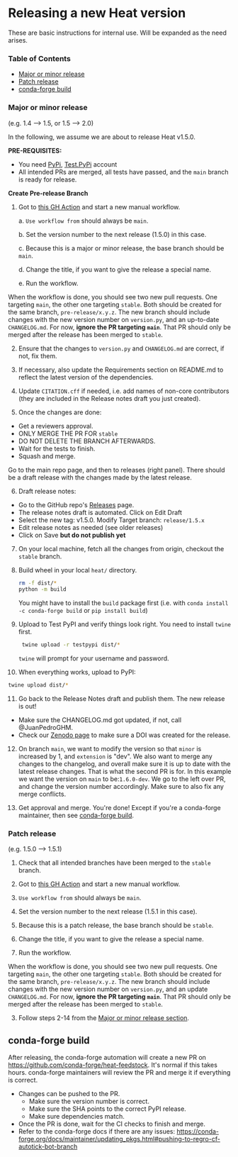 # Releasing a new Heat version

These are basic instructions for internal use. Will be expanded as the need arises.

### Table of Contents
- [Major or minor release](#major-or-minor-release)
- [Patch release](#patch-release)
- [conda-forge build](#conda-forge-build)

### Major or minor release

(e.g. 1.4 --> 1.5, or 1.5 --> 2.0)

In the following, we assume we are about to release Heat v1.5.0.

**PRE-REQUISITES:**

- You need [PyPi](https://pypi.org/), [Test.PyPi](https://test.pypi.org/) account
- All intended PRs are merged, all tests have passed, and the `main` branch is ready for release.

**Create Pre-release Branch**

1. Got to [this GH Action](https://github.com/helmholtz-analytics/heat/actions/workflows/release-prep.yml) and start a new manual workflow.

    a. `Use workflow from` should always be `main`.

    b. Set the version number to the next release (1.5.0) in this case.

    c. Because this is a major or minor release, the base branch should be `main`.

    d. Change the title, if you want to give the release a special name.

    e. Run the workflow.

When the workflow is done, you should see two new pull requests. One targeting `main`, the other one targeting `stable`. Both should be created for the same branch, `pre-release/x.y.z`. The new branch should include changes with the new version number on `version.py`, and an up-to-date `CHANGELOG.md`. For now, **ignore the PR targeting `main`**. That PR should only be merged after the release has been merged to `stable`.

2. Ensure that the changes to `version.py` and `CHANGELOG.md` are correct, if not, fix them.

3. If necessary, also update the Requirements section on README.md to reflect the latest version of the dependencies.

4. Update `CITATION.cff` if needed, i.e. add names of non-core contributors (they are included in the Release notes draft you just created).

5. Once the changes are done:
  - Get a reviewers approval.
  - ONLY MERGE THE PR FOR `stable`
  - DO NOT DELETE THE BRANCH AFTERWARDS.
  - Wait for the tests to finish.
  - Squash and merge.

Go to the main repo page, and then to releases (right panel). There should be a draft release with the changes made by the latest release.

6. Draft release notes:

  - Go to the GitHub repo's [Releases](https://github.com/helmholtz-analytics/heat/releases) page.
  - The release notes draft is automated. Click on Edit Draft
  - Select the new tag: v1.5.0. Modify Target branch: `release/1.5.x`
  - Edit release notes as needed (see older releases)
  - Click on Save **but do not publish yet**

7. On your local machine, fetch all the changes from origin, checkout the `stable` branch.
8. Build wheel in your local `heat/` directory.

   ```bash
   rm -f dist/*
   python -m build
   ```

   You might have to install the `build` package first (i.e. with `conda install -c conda-forge build` or `pip install build`)

9. Upload to Test PyPI and verify things look right. You need to install `twine` first.

    ```bash
     twine upload -r testpypi dist/*
     ```

    `twine` will prompt for your username and password.

10. When everything works, upload to PyPI:

   ```bash
   twine upload dist/*
   ```

11. Go back to the Release Notes draft and publish them. The new release is out!

  - Make sure the CHANGELOG.md got updated, if not, call @JuanPedroGHM.
  - Check our [Zenodo page](https://zenodo.org/doi/10.5281/zenodo.2531472) to make sure a DOI was created for the release.

12. On branch `main`, we want to modify the version so that `minor` is increased by 1, and `extension` is "dev". We also want to merge any changes to the changelog, and overall make sure it is up to date with the latest release changes. That is what the second PR is for. In this example we want the version on `main` to be:`1.6.0-dev`. We go to the left over PR, and change the version number accordingly. Make sure to also fix any merge conflicts.

13. Get approval and merge. You're done! Except if you're a conda-forge maintainer, then see [conda-forge build](#conda-forge-build).


### Patch release

(e.g. 1.5.0 --> 1.5.1)

1. Check that all intended branches have been merged to the `stable` branch.

2. Got to [this GH Action](https://github.com/helmholtz-analytics/heat/actions/workflows/release-prep.yml) and start a new manual workflow.

  1. `Use workflow from` should always be `main`.
  2. Set the version number to the next release (1.5.1 in this case).
  3. Because this is a patch release, the base branch should be `stable`.
  4. Change the title, if you want to give the release a special name.
  5. Run the workflow.

When the workflow is done, you should see two new pull requests. One targeting `main`, the other one targeting `stable`. Both should be created for the same branch, `pre-release/x.y.z`. The new branch should include changes with the new version number on `version.py`, and an update `CHANGELOG.md`. For now, **ignore the PR targeting `main`**. That PR should only be merged after the release has been merged to `stable`.

3. Follow steps 2-14 from the [Major or minor release section](#major-or-minor-release).


## conda-forge build
After releasing, the conda-forge automation will create a new PR on https://github.com/conda-forge/heat-feedstock. It's normal if this takes hours. conda-forge maintainers will review the PR and merge it if everything is correct.
  - Changes can be pushed to the PR.
    - Make sure the version number is correct.
    - Make sure the SHA points to the correct PyPI release.
    - Make sure dependencies match.
  - Once the PR is done, wait for the CI checks to finish and merge.
  - Refer to the conda-forge docs if there are any issues: https://conda-forge.org/docs/maintainer/updating_pkgs.html#pushing-to-regro-cf-autotick-bot-branch
